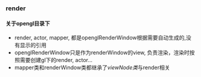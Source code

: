 ### render
#### 关于opengl目录下
- render, actor, mapper, 都是openglRenderWindow根据需要自动生成的,没有显示的引用
- openglRenderWindow只是作为renderWindow的view, 负责渲染，渲染时按照需要创建gl下的render, actor...
- mapper类和renderWindow类都继承了*viewNode类*与render相关
